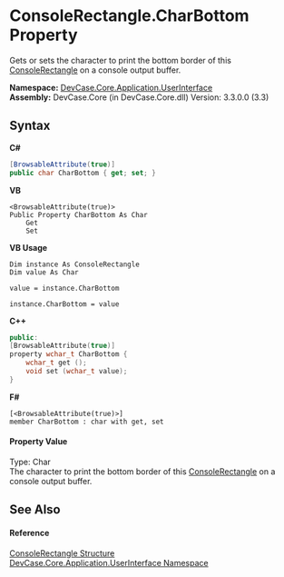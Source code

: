 # ConsoleRectangle.CharBottom Property 
 

Gets or sets the character to print the bottom border of this <a href="T_DevCase_Core_Application_UserInterface_ConsoleRectangle">ConsoleRectangle</a> on a console output buffer.

**Namespace:**&nbsp;<a href="N_DevCase_Core_Application_UserInterface">DevCase.Core.Application.UserInterface</a><br />**Assembly:**&nbsp;DevCase.Core (in DevCase.Core.dll) Version: 3.3.0.0 (3.3)

## Syntax

**C#**<br />
``` C#
[BrowsableAttribute(true)]
public char CharBottom { get; set; }
```

**VB**<br />
``` VB
<BrowsableAttribute(true)>
Public Property CharBottom As Char
	Get
	Set
```

**VB Usage**<br />
``` VB Usage
Dim instance As ConsoleRectangle
Dim value As Char

value = instance.CharBottom

instance.CharBottom = value
```

**C++**<br />
``` C++
public:
[BrowsableAttribute(true)]
property wchar_t CharBottom {
	wchar_t get ();
	void set (wchar_t value);
}
```

**F#**<br />
``` F#
[<BrowsableAttribute(true)>]
member CharBottom : char with get, set

```


#### Property Value
Type: Char<br />The character to print the bottom border of this <a href="T_DevCase_Core_Application_UserInterface_ConsoleRectangle">ConsoleRectangle</a> on a console output buffer.

## See Also


#### Reference
<a href="T_DevCase_Core_Application_UserInterface_ConsoleRectangle">ConsoleRectangle Structure</a><br /><a href="N_DevCase_Core_Application_UserInterface">DevCase.Core.Application.UserInterface Namespace</a><br />